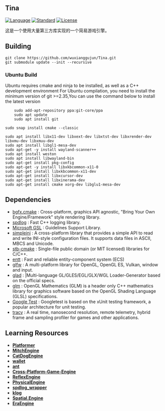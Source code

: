 Tina
----------
[![Language](https://img.shields.io/badge/language-C++-blue.svg)](https://isocpp.org/)
[![Standard](https://img.shields.io/badge/c%2B%2B-17-blue.svg)](https://en.wikipedia.org/wiki/C%2B%2B#Standardization)
[![License](https://img.shields.io/badge/license-MIT-blue.svg)](https://opensource.org/licenses/MIT)

这是一个使用大量第三方库实现的一个简易游戏引擎。

## Building

```
git clone https://github.com/wuxianggujun/Tina.git
git submodule update --init --recursive
```

### Ubuntu Build
Ubuntu requires cmake and ninja to be installed, as well as a C++ development environment
For Ubuntu compilation, you need to install the minimum version of git >=2.35,You can use the command below to install the latest version
```shell
    sudo add-apt-repository ppa:git-core/ppa
    sudo apt update
    sudo apt install git
```
```shell
sudo snap install cmake --classic
```

```shell
sudo apt install libx11-dev libxext-dev libxtst-dev libxrender-dev libxmu-dev libxmuu-dev
sudo apt install libgl1-mesa-dev
sudo apt-get -y install wayland-scanner++
sudo apt install weston
sudo apt install libwayland-bin
sudo apt-get install pkg-config
sudo apt-get -y install libxkbcommon-x11-0
sudo apt-get install libxkbcommon-x11-dev
sudo apt-get install libxcursor-dev
sudo apt-get install libxinerama-dev
sudo apt-get install cmake xorg-dev libglu1-mesa-dev
```

## Dependencies
 * [bgfx.cmake](https://github.com/bkaradzic/bgfx.cmake.git) :  Cross-platform, graphics API agnostic, "Bring Your Own Engine/Framework" style rendering library.        
 * [spdlog](https://github.com/gabime/spdlog.git)   :           Fast C++ logging library.      
 * [Microsoft GSL](https://github.com/microsoft/GSL.git)  :     Guidelines Support Library.         
 * [simpleini](https://github.com/brofield/simpleini) :         A cross-platform library that provides a simple API to read and write INI-style configuration files. It supports data files in ASCII, MBCS and Unicode.
 * [stb-cmake](https://github.com/gracicot/stb-cmake.git) :     Single-file public domain (or MIT licensed) libraries for C/C++.       
 * [entt](https://github.com/skypjack/entt.git)  :              Fast and reliable entity-component system (ECS)       
 * [glfw](https://github.com/glfw/glfw.git)   :                 A multi-platform library for OpenGL, OpenGL ES, Vulkan, window and input.       
 * [glad](https://github.com/Dav1dde/glad.git) :  |Multi-language GL/GLES/EGL/GLX/WGL Loader-Generator based on the official specs.         
 * [glm](https://github.com/g-truc/glm.git)  :                  OpenGL Mathematics (GLM) is a header only C++ mathematics library for graphics software based on the OpenGL Shading Language (GLSL) specifications.        
 * [Google Test](https://github.com/google/googletest.git) :    Googletest is based on the xUnit testing framework, a popular architecture for unit testing.         
 * [tracy](https://github.com/wolfpld/tracy.git)    :           A real time, nanosecond resolution, remote telemetry, hybrid frame and sampling profiler for games and other applications.         


## Learning Resources

- **[Platformer](https://github.com/Somgonk/Platformer)**
- **[MitchEngine](https://github.com/wobbier/MitchEngine)**
- **[CatDogEngine](https://github.com/CatDogEngine/CatDogEngine)**
- **[wallet](https://github.com/wiimag/wallet)**
- **[ant](https://github.com/ejoy/ant)**
- **[Cross-Platform-Game-Engine](https://github.com/ThomasJowett/Cross-Platform-Game-Engine)**
- **[ReflexEngine](https://github.com/dante1130/ReflexEngine)**
- **[PhysicalEngine](https://github.com/Im-Rises/PhysicalEngine)**
- **[spdlog_wrapper](https://github.com/gqw/spdlog_wrapper)**
- **[klog](https://github.com/KkemChen/klog)**
- **[Spatial.Engine](https://github.com/luizgabriel/Spatial.Engine)**
- **[EraEngine](https://github.com/EldarMuradov/EraEngine)**